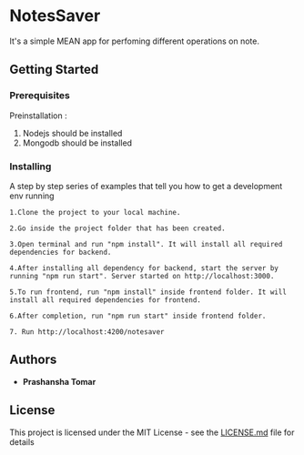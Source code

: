 # NotesSaver

It's a simple MEAN app for perfoming different operations on note.

## Getting Started


### Prerequisites

Preinstallation :
1. Nodejs should be installed
2. Mongodb should be installed


### Installing

A step by step series of examples that tell you how to get a development env running
```
1.Clone the project to your local machine.
``````

``````
2.Go inside the project folder that has been created.
``````
``````
3.Open terminal and run "npm install". It will install all required dependencies for backend.
``````
``````
4.After installing all dependency for backend, start the server by running "npm run start". Server started on http://localhost:3000.
``````
``````
5.To run frontend, run "npm install" inside frontend folder. It will install all required dependencies for frontend.
``````
``````
6.After completion, run "npm run start" inside frontend folder.
``````
``````
7. Run http://localhost:4200/notesaver
``````



## Authors

* **Prashansha Tomar** 

## License

This project is licensed under the MIT License - see the [LICENSE.md](LICENSE.md) file for details


